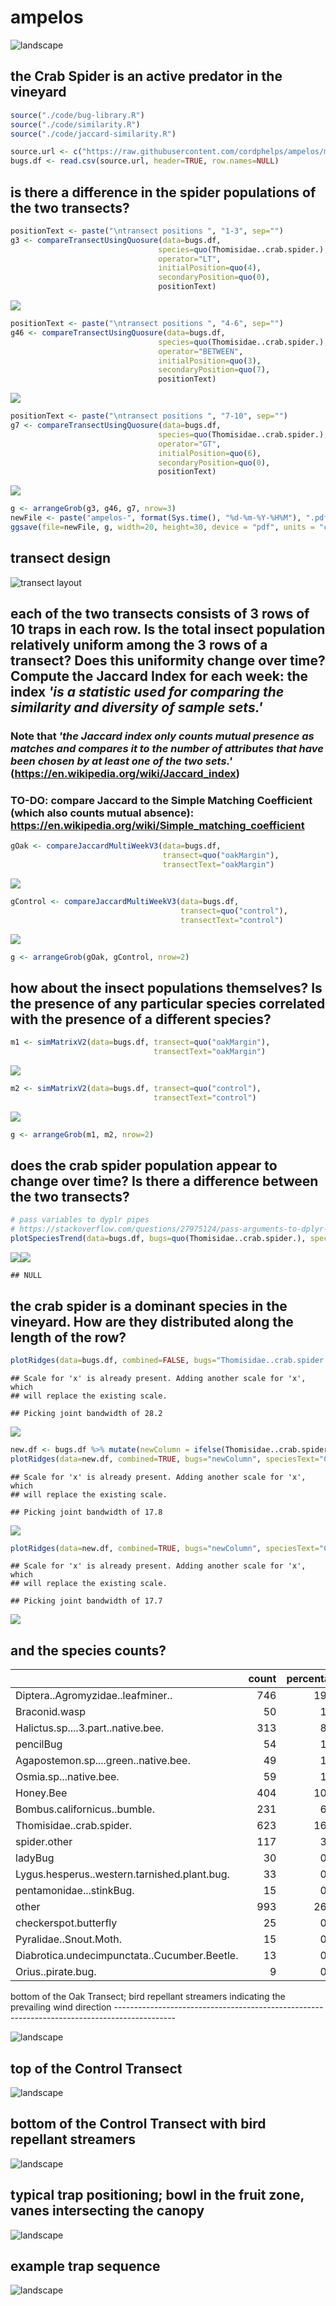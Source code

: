 ampelos
================

![landscape](./photos/landscapeOak.JPG)

the Crab Spider is an active predator in the vineyard
-----------------------------------------------------

``` r
source("./code/bug-library.R")
source("./code/similarity.R")
source("./code/jaccard-similarity.R")

source.url <- c("https://raw.githubusercontent.com/cordphelps/ampelos/master/data/bugs.csv")
bugs.df <- read.csv(source.url, header=TRUE, row.names=NULL)
```

is there a difference in the spider populations of the two transects?
---------------------------------------------------------------------

``` r
positionText <- paste("\ntransect positions ", "1-3", sep="")
g3 <- compareTransectUsingQuosure(data=bugs.df, 
                                 species=quo(Thomisidae..crab.spider.), 
                                 operator="LT",
                                 initialPosition=quo(4), 
                                 secondaryPosition=quo(0),
                                 positionText)
```

![](ampelos_files/figure-markdown_github/unnamed-chunk-2-1.png)

``` r
positionText <- paste("\ntransect positions ", "4-6", sep="")
g46 <- compareTransectUsingQuosure(data=bugs.df, 
                                 species=quo(Thomisidae..crab.spider.), 
                                 operator="BETWEEN",
                                 initialPosition=quo(3), 
                                 secondaryPosition=quo(7),
                                 positionText)
```

![](ampelos_files/figure-markdown_github/unnamed-chunk-2-2.png)

``` r
positionText <- paste("\ntransect positions ", "7-10", sep="")
g7 <- compareTransectUsingQuosure(data=bugs.df, 
                                 species=quo(Thomisidae..crab.spider.), 
                                 operator="GT",
                                 initialPosition=quo(6), 
                                 secondaryPosition=quo(0),
                                 positionText)
```

![](ampelos_files/figure-markdown_github/unnamed-chunk-2-3.png)

``` r
g <- arrangeGrob(g3, g46, g7, nrow=3)
newFile <- paste("ampelos-", format(Sys.time(), "%d-%m-%Y-%H%M"), ".pdf", sep = "")
ggsave(file=newFile, g, width=20, height=30, device = "pdf", units = "cm") #saves g
```

transect design
---------------

![transect layout](./images/transectLayout.jpg)

each of the two transects consists of 3 rows of 10 traps in each row. Is the total insect population relatively uniform among the 3 rows of a transect? Does this uniformity change over time? Compute the Jaccard Index for each week: the index *'is a statistic used for comparing the similarity and diversity of sample sets.'*
------------------------------------------------------------------------------------------------------------------------------------------------------------------------------------------------------------------------------------------------------------------------------------------------------------------------------------

### Note that *'the Jaccard index only counts mutual presence as matches and compares it to the number of attributes that have been chosen by at least one of the two sets.'* (<https://en.wikipedia.org/wiki/Jaccard_index>)

### TO-DO: compare Jaccard to the Simple Matching Coefficient (which also counts mutual absence): <https://en.wikipedia.org/wiki/Simple_matching_coefficient>

``` r
gOak <- compareJaccardMultiWeekV3(data=bugs.df, 
                                  transect=quo("oakMargin"),
                                  transectText="oakMargin")
```

![](ampelos_files/figure-markdown_github/unnamed-chunk-3-1.png)

``` r
gControl <- compareJaccardMultiWeekV3(data=bugs.df, 
                                      transect=quo("control"),
                                      transectText="control")
```

![](ampelos_files/figure-markdown_github/unnamed-chunk-3-2.png)

``` r
g <- arrangeGrob(gOak, gControl, nrow=2)
```

how about the insect populations themselves? Is the presence of any particular species correlated with the presence of a different species?
-------------------------------------------------------------------------------------------------------------------------------------------

``` r
m1 <- simMatrixV2(data=bugs.df, transect=quo("oakMargin"),
                                transectText="oakMargin")
```

![](ampelos_files/figure-markdown_github/unnamed-chunk-4-1.png)

``` r
m2 <- simMatrixV2(data=bugs.df, transect=quo("control"),
                                transectText="control")
```

![](ampelos_files/figure-markdown_github/unnamed-chunk-4-2.png)

``` r
g <- arrangeGrob(m1, m2, nrow=2)
```

does the crab spider population appear to change over time? Is there a difference between the two transects?
------------------------------------------------------------------------------------------------------------

``` r
# pass variables to dyplr pipes
# https://stackoverflow.com/questions/27975124/pass-arguments-to-dplyr-functions
plotSpeciesTrend(data=bugs.df, bugs=quo(Thomisidae..crab.spider.), speciesText="Crab Spider", where="control", when="pm", caption=Sys.Date())
```

![](ampelos_files/figure-markdown_github/unnamed-chunk-5-1.png)![](ampelos_files/figure-markdown_github/unnamed-chunk-5-2.png)

    ## NULL

the crab spider is a dominant species in the vineyard. How are they distributed along the length of the row?
------------------------------------------------------------------------------------------------------------

``` r
plotRidges(data=bugs.df, combined=FALSE, bugs="Thomisidae..crab.spider.", speciesText="Crab Spider", where="control", when="pm", wk=1, caption=Sys.Date())
```

    ## Scale for 'x' is already present. Adding another scale for 'x', which
    ## will replace the existing scale.

    ## Picking joint bandwidth of 28.2

![](ampelos_files/figure-markdown_github/unnamed-chunk-6-1.png)

``` r
new.df <- bugs.df %>% mutate(newColumn = ifelse(Thomisidae..crab.spider. > 0, 1, 0))
plotRidges(data=new.df, combined=TRUE, bugs="newColumn", speciesText="Crab Spider", where="control", when="pm", wk=1, caption=Sys.Date())
```

    ## Scale for 'x' is already present. Adding another scale for 'x', which
    ## will replace the existing scale.

    ## Picking joint bandwidth of 17.8

![](ampelos_files/figure-markdown_github/unnamed-chunk-6-2.png)

``` r
plotRidges(data=new.df, combined=TRUE, bugs="newColumn", speciesText="Crab Spider", where="oakMargin", when="pm", wk=1, caption=Sys.Date())
```

    ## Scale for 'x' is already present. Adding another scale for 'x', which
    ## will replace the existing scale.

    ## Picking joint bandwidth of 17.7

![](ampelos_files/figure-markdown_github/unnamed-chunk-6-3.png)

and the species counts?
-----------------------

<table>
<thead>
<tr>
<th style="text-align:left;">
</th>
<th style="text-align:right;">
count
</th>
<th style="text-align:right;">
percentage
</th>
</tr>
</thead>
<tbody>
<tr>
<td style="text-align:left;">
Diptera..Agromyzidae..leafminer..
</td>
<td style="text-align:right;">
746
</td>
<td style="text-align:right;">
19.74
</td>
</tr>
<tr>
<td style="text-align:left;">
Braconid.wasp
</td>
<td style="text-align:right;">
50
</td>
<td style="text-align:right;">
1.32
</td>
</tr>
<tr>
<td style="text-align:left;">
Halictus.sp....3.part..native.bee.
</td>
<td style="text-align:right;">
313
</td>
<td style="text-align:right;">
8.28
</td>
</tr>
<tr>
<td style="text-align:left;">
pencilBug
</td>
<td style="text-align:right;">
54
</td>
<td style="text-align:right;">
1.43
</td>
</tr>
<tr>
<td style="text-align:left;">
Agapostemon.sp....green..native.bee.
</td>
<td style="text-align:right;">
49
</td>
<td style="text-align:right;">
1.30
</td>
</tr>
<tr>
<td style="text-align:left;">
Osmia.sp...native.bee.
</td>
<td style="text-align:right;">
59
</td>
<td style="text-align:right;">
1.56
</td>
</tr>
<tr>
<td style="text-align:left;">
Honey.Bee
</td>
<td style="text-align:right;">
404
</td>
<td style="text-align:right;">
10.69
</td>
</tr>
<tr>
<td style="text-align:left;">
Bombus.californicus..bumble.
</td>
<td style="text-align:right;">
231
</td>
<td style="text-align:right;">
6.11
</td>
</tr>
<tr>
<td style="text-align:left;">
Thomisidae..crab.spider.
</td>
<td style="text-align:right;">
623
</td>
<td style="text-align:right;">
16.49
</td>
</tr>
<tr>
<td style="text-align:left;">
spider.other
</td>
<td style="text-align:right;">
117
</td>
<td style="text-align:right;">
3.10
</td>
</tr>
<tr>
<td style="text-align:left;">
ladyBug
</td>
<td style="text-align:right;">
30
</td>
<td style="text-align:right;">
0.79
</td>
</tr>
<tr>
<td style="text-align:left;">
Lygus.hesperus..western.tarnished.plant.bug.
</td>
<td style="text-align:right;">
33
</td>
<td style="text-align:right;">
0.87
</td>
</tr>
<tr>
<td style="text-align:left;">
pentamonidae...stinkBug.
</td>
<td style="text-align:right;">
15
</td>
<td style="text-align:right;">
0.40
</td>
</tr>
<tr>
<td style="text-align:left;">
other
</td>
<td style="text-align:right;">
993
</td>
<td style="text-align:right;">
26.28
</td>
</tr>
<tr>
<td style="text-align:left;">
checkerspot.butterfly
</td>
<td style="text-align:right;">
25
</td>
<td style="text-align:right;">
0.66
</td>
</tr>
<tr>
<td style="text-align:left;">
Pyralidae..Snout.Moth.
</td>
<td style="text-align:right;">
15
</td>
<td style="text-align:right;">
0.40
</td>
</tr>
<tr>
<td style="text-align:left;">
Diabrotica.undecimpunctata..Cucumber.Beetle.
</td>
<td style="text-align:right;">
13
</td>
<td style="text-align:right;">
0.34
</td>
</tr>
<tr>
<td style="text-align:left;">
Orius..pirate.bug.
</td>
<td style="text-align:right;">
9
</td>
<td style="text-align:right;">
0.24
</td>
</tr>
</tbody>
</table>
bottom of the Oak Transect; bird repellant streamers indicating the prevailing wind direction
---------------------------------------------------------------------------------------------

![landscape](./photos/windDirection.JPG)

top of the Control Transect
---------------------------

![landscape](./photos/topOfControl.JPG)

bottom of the Control Transect with bird repellant streamers
------------------------------------------------------------

![landscape](./photos/bottomOfControl.JPG)

typical trap positioning; bowl in the fruit zone, vanes intersecting the canopy
-------------------------------------------------------------------------------

![landscape](./photos/typicalTrap.JPG)

example trap sequence
---------------------

![landscape](./photos/trapSequence.JPG)
